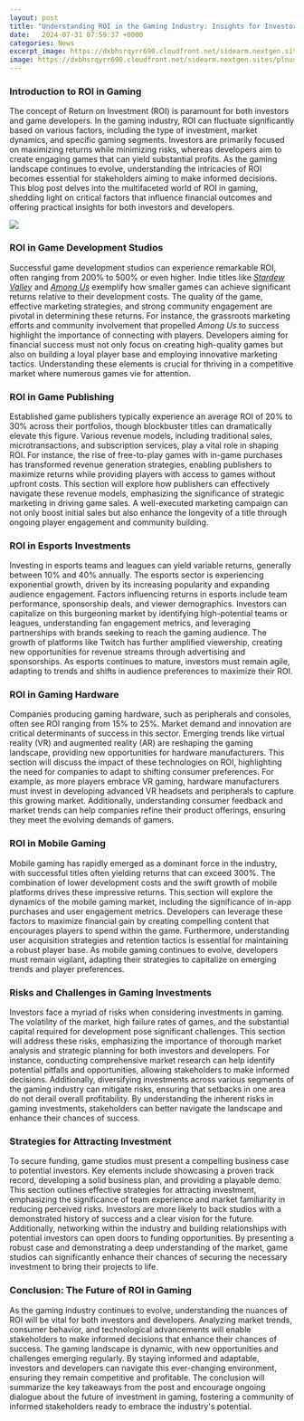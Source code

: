 ```yaml
---
layout: post
title: "Understanding ROI in the Gaming Industry: Insights for Investors and Developers"
date:   2024-07-31 07:59:37 +0000
categories: News
excerpt_image: https://dxbhsrqyrr690.cloudfront.net/sidearm.nextgen.sites/plnusealions.com/images/responsive_2023/default_image.png
image: https://dxbhsrqyrr690.cloudfront.net/sidearm.nextgen.sites/plnusealions.com/images/responsive_2023/default_image.png
---
```


### Introduction to ROI in Gaming
The concept of Return on Investment (ROI) is paramount for both investors and game developers. In the gaming industry, ROI can fluctuate significantly based on various factors, including the type of investment, market dynamics, and specific gaming segments. Investors are primarily focused on maximizing returns while minimizing risks, whereas developers aim to create engaging games that can yield substantial profits. As the gaming landscape continues to evolve, understanding the intricacies of ROI becomes essential for stakeholders aiming to make informed decisions. This blog post delves into the multifaceted world of ROI in gaming, shedding light on critical factors that influence financial outcomes and offering practical insights for both investors and developers.

![](https://dxbhsrqyrr690.cloudfront.net/sidearm.nextgen.sites/plnusealions.com/images/responsive_2023/default_image.png)
### ROI in Game Development Studios
Successful game development studios can experience remarkable ROI, often ranging from 200% to 500% or even higher. Indie titles like [*Stardew Valley*](https://us.edu.vn/en/Stardew_Valley) and [*Among Us*](https://us.edu.vn/en/Among_Us) exemplify how smaller games can achieve significant returns relative to their development costs. The quality of the game, effective marketing strategies, and strong community engagement are pivotal in determining these returns. For instance, the grassroots marketing efforts and community involvement that propelled *Among Us* to success highlight the importance of connecting with players. Developers aiming for financial success must not only focus on creating high-quality games but also on building a loyal player base and employing innovative marketing tactics. Understanding these elements is crucial for thriving in a competitive market where numerous games vie for attention.
### ROI in Game Publishing
Established game publishers typically experience an average ROI of 20% to 30% across their portfolios, though blockbuster titles can dramatically elevate this figure. Various revenue models, including traditional sales, microtransactions, and subscription services, play a vital role in shaping ROI. For instance, the rise of free-to-play games with in-game purchases has transformed revenue generation strategies, enabling publishers to maximize returns while providing players with access to games without upfront costs. This section will explore how publishers can effectively navigate these revenue models, emphasizing the significance of strategic marketing in driving game sales. A well-executed marketing campaign can not only boost initial sales but also enhance the longevity of a title through ongoing player engagement and community building.
### ROI in Esports Investments
Investing in esports teams and leagues can yield variable returns, generally between 10% and 40% annually. The esports sector is experiencing exponential growth, driven by its increasing popularity and expanding audience engagement. Factors influencing returns in esports include team performance, sponsorship deals, and viewer demographics. Investors can capitalize on this burgeoning market by identifying high-potential teams or leagues, understanding fan engagement metrics, and leveraging partnerships with brands seeking to reach the gaming audience. The growth of platforms like Twitch has further amplified viewership, creating new opportunities for revenue streams through advertising and sponsorships. As esports continues to mature, investors must remain agile, adapting to trends and shifts in audience preferences to maximize their ROI.
### ROI in Gaming Hardware
Companies producing gaming hardware, such as peripherals and consoles, often see ROI ranging from 15% to 25%. Market demand and innovation are critical determinants of success in this sector. Emerging trends like virtual reality (VR) and augmented reality (AR) are reshaping the gaming landscape, providing new opportunities for hardware manufacturers. This section will discuss the impact of these technologies on ROI, highlighting the need for companies to adapt to shifting consumer preferences. For example, as more players embrace VR gaming, hardware manufacturers must invest in developing advanced VR headsets and peripherals to capture this growing market. Additionally, understanding consumer feedback and market trends can help companies refine their product offerings, ensuring they meet the evolving demands of gamers.
### ROI in Mobile Gaming
Mobile gaming has rapidly emerged as a dominant force in the industry, with successful titles often yielding returns that can exceed 300%. The combination of lower development costs and the swift growth of mobile platforms drives these impressive returns. This section will explore the dynamics of the mobile gaming market, including the significance of in-app purchases and user engagement metrics. Developers can leverage these factors to maximize financial gain by creating compelling content that encourages players to spend within the game. Furthermore, understanding user acquisition strategies and retention tactics is essential for maintaining a robust player base. As mobile gaming continues to evolve, developers must remain vigilant, adapting their strategies to capitalize on emerging trends and player preferences.
### Risks and Challenges in Gaming Investments
Investors face a myriad of risks when considering investments in gaming. The volatility of the market, high failure rates of games, and the substantial capital required for development pose significant challenges. This section will address these risks, emphasizing the importance of thorough market analysis and strategic planning for both investors and developers. For instance, conducting comprehensive market research can help identify potential pitfalls and opportunities, allowing stakeholders to make informed decisions. Additionally, diversifying investments across various segments of the gaming industry can mitigate risks, ensuring that setbacks in one area do not derail overall profitability. By understanding the inherent risks in gaming investments, stakeholders can better navigate the landscape and enhance their chances of success.
### Strategies for Attracting Investment
To secure funding, game studios must present a compelling business case to potential investors. Key elements include showcasing a proven track record, developing a solid business plan, and providing a playable demo. This section outlines effective strategies for attracting investment, emphasizing the significance of team experience and market familiarity in reducing perceived risks. Investors are more likely to back studios with a demonstrated history of success and a clear vision for the future. Additionally, networking within the industry and building relationships with potential investors can open doors to funding opportunities. By presenting a robust case and demonstrating a deep understanding of the market, game studios can significantly enhance their chances of securing the necessary investment to bring their projects to life.
### Conclusion: The Future of ROI in Gaming
As the gaming industry continues to evolve, understanding the nuances of ROI will be vital for both investors and developers. Analyzing market trends, consumer behavior, and technological advancements will enable stakeholders to make informed decisions that enhance their chances of success. The gaming landscape is dynamic, with new opportunities and challenges emerging regularly. By staying informed and adaptable, investors and developers can navigate this ever-changing environment, ensuring they remain competitive and profitable. The conclusion will summarize the key takeaways from the post and encourage ongoing dialogue about the future of investment in gaming, fostering a community of informed stakeholders ready to embrace the industry's potential.